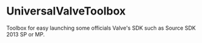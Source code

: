 # UniversalValveToolbox
Toolbox for easy launching some officials Valve's SDK such as Source SDK 2013 SP or MP.
